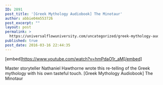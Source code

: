```yaml
---
ID: 2891
post_title: '[Greek Mythology Audiobook] The Minotaur'
author: abbie04m553726
post_excerpt: ""
layout: post
permalink: >
  https://universalflowuniversity.com/uncategorized/greek-mythology-audiobook-the-minotaur/
published: true
post_date: 2016-03-16 22:44:35
---
```

[embed]https://www.youtube.com/watch?v=hmPdaO1r_aM[/embed]<br>
<p>Master storyteller Nathaniel Hawthorne wrote this re-telling of the Greek mythology with his own tasteful touch.
[Greek Mythology Audiobook] The Minotaur</p>